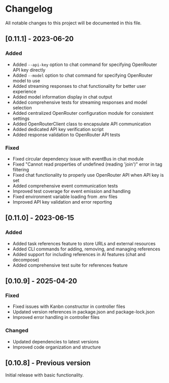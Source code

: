 # Changelog

All notable changes to this project will be documented in this file.

## [0.11.1] - 2023-06-20

### Added
- Added `--api-key` option to chat command for specifying OpenRouter API key directly
- Added `--model` option to chat command for specifying OpenRouter model to use
- Added streaming responses to chat functionality for better user experience
- Added model information display in chat output
- Added comprehensive tests for streaming responses and model selection
- Added centralized OpenRouter configuration module for consistent settings
- Added OpenRouterClient class to encapsulate API communication
- Added dedicated API key verification script
- Added response validation to OpenRouter API tests

### Fixed
- Fixed circular dependency issue with eventBus in chat module
- Fixed "Cannot read properties of undefined (reading 'join')" error in tag filtering
- Fixed chat functionality to properly use OpenRouter API when API key is set
- Added comprehensive event communication tests
- Improved test coverage for event emission and handling
- Fixed environment variable loading from .env files
- Improved API key validation and error reporting

## [0.11.0] - 2023-06-15

### Added
- Added task references feature to store URLs and external resources
- Added CLI commands for adding, removing, and managing references
- Added support for including references in AI features (chat and decompose)
- Added comprehensive test suite for references feature

## [0.10.9] - 2025-04-20

### Fixed
- Fixed issues with Kanbn constructor in controller files
- Updated version references in package.json and package-lock.json
- Improved error handling in controller files

### Changed
- Updated dependencies to latest versions
- Improved code organization and structure

## [0.10.8] - Previous version

Initial release with basic functionality.
